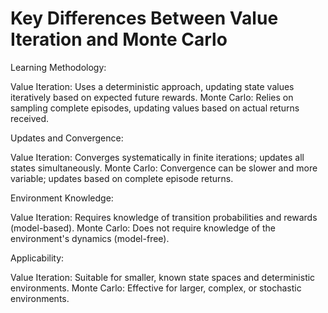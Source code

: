 # Key Differences Between Value Iteration and Monte Carlo

Learning Methodology:

Value Iteration: Uses a deterministic approach, updating state values iteratively based on expected future rewards.
Monte Carlo: Relies on sampling complete episodes, updating values based on actual returns received.

Updates and Convergence:

Value Iteration: Converges systematically in finite iterations; updates all states simultaneously.
Monte Carlo: Convergence can be slower and more variable; updates based on complete episode returns.

Environment Knowledge:

Value Iteration: Requires knowledge of transition probabilities and rewards (model-based).
Monte Carlo: Does not require knowledge of the environment's dynamics (model-free).

Applicability:

Value Iteration: Suitable for smaller, known state spaces and deterministic environments.
Monte Carlo: Effective for larger, complex, or stochastic environments.